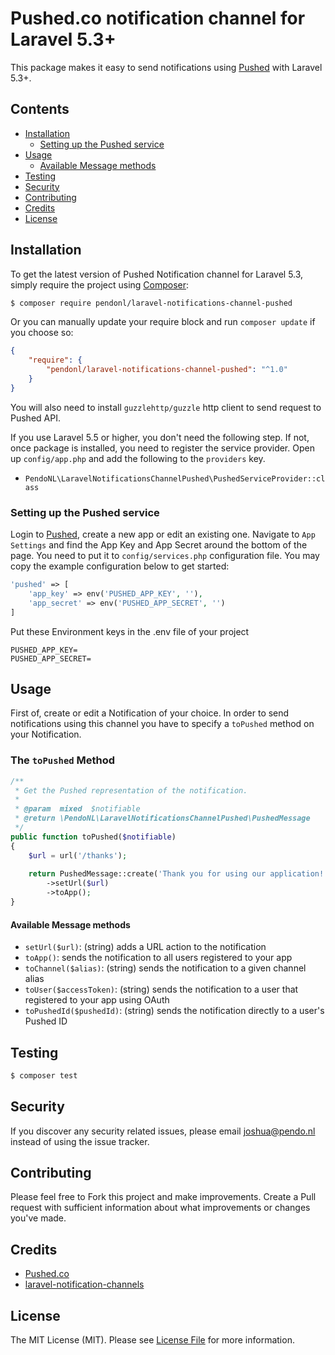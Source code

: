 # Pushed.co notification channel for Laravel 5.3+

This package makes it easy to send notifications using [Pushed](http://pushed.co) with Laravel 5.3+.

## Contents

- [Installation](#installation)
    - [Setting up the Pushed service](#setting-up-the-pushed-service)
- [Usage](#usage)
    - [Available Message methods](#available-message-methods)
- [Testing](#testing)
- [Security](#security)
- [Contributing](#contributing)
- [Credits](#credits)
- [License](#license)


## Installation

To get the latest version of Pushed Notification channel for Laravel 5.3, simply require the project using [Composer](https://getcomposer.org):

```bash
$ composer require pendonl/laravel-notifications-channel-pushed
```

Or you can manually update your require block and run `composer update` if you choose so:

```json
{
    "require": {
        "pendonl/laravel-notifications-channel-pushed": "^1.0"
    }
}
```

You will also need to install `guzzlehttp/guzzle` http client to send request to Pushed API.

If you use Laravel 5.5 or higher, you don't need the following step. If not, once package is installed, you need to register the service provider. Open up `config/app.php` and add the following to the `providers` key.

* `PendoNL\LaravelNotificationsChannelPushed\PushedServiceProvider::class`

### Setting up the Pushed service

Login to [Pushed](#installation), create a new app or edit an existing one. Navigate to `App Settings` and find the App Key and App Secret around the bottom of the page. You need to put it to `config/services.php` configuration file. You may copy the example configuration below to get started:

```php
'pushed' => [
    'app_key' => env('PUSHED_APP_KEY', ''),
    'app_secret' => env('PUSHED_APP_SECRET', '')
]
```

Put these Environment keys in the .env file of your project

```
PUSHED_APP_KEY=
PUSHED_APP_SECRET=
```

## Usage

First of, create or edit a Notification of your choice. In order to send notifications using this channel you have to specify a `toPushed` method on your Notification.

### The `toPushed` Method

```php
/**
 * Get the Pushed representation of the notification.
 *
 * @param  mixed  $notifiable
 * @return \PendoNL\LaravelNotificationsChannelPushed\PushedMessage
 */
public function toPushed($notifiable)
{
    $url = url('/thanks');
    
    return PushedMessage::create('Thank you for using our application!')
        ->setUrl($url)
        ->toApp();
}
```

#### Available Message methods
- `setUrl($url)`: (string) adds a URL action to the notification
- `toApp()`: sends the notification to all users registered to your app
- `toChannel($alias)`: (string) sends the notification to a given channel alias
- `toUser($accessToken)`: (string) sends the notification to a user that registered to your app using OAuth
- `toPushedId($pushedId)`: (string) sends the notification directly to a user's Pushed ID

## Testing

``` bash
$ composer test
```

## Security

If you discover any security related issues, please email joshua@pendo.nl instead of using the issue tracker.

## Contributing

Please feel free to Fork this project and make improvements. Create a Pull request with sufficient information about what improvements or changes you've made.

## Credits

- [Pushed.co](https://pushed.co/)
- [laravel-notification-channels](https://github.com/laravel-notification-channels)

## License

The MIT License (MIT). Please see [License File](LICENSE.md) for more information.
